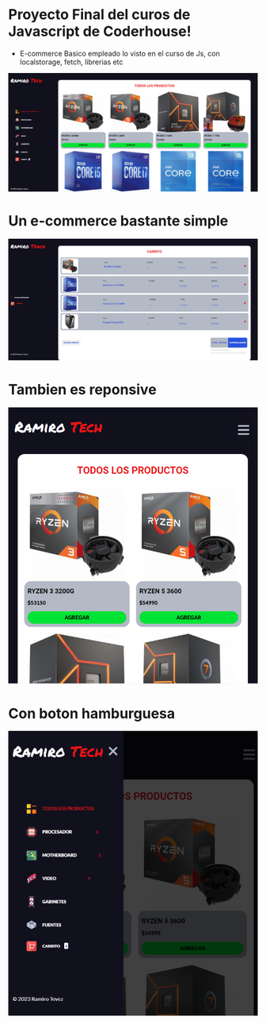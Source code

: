 # Proyecto Final del curos de Javascript de Coderhouse!

* E-commerce Basico empleado lo visto en el curso de Js, con localstorage, fetch, librerias etc
<img src="img/sitio.PNG">

# Un e-commerce bastante simple

<img src="img/carrito.PNG">

# Tambien es reponsive 

<img src="img/responsive1.PNG">

# Con boton hamburguesa 

<img src="img/responsive2.PNG">





